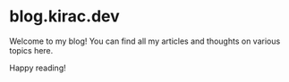 # blog.kirac.dev

Welcome to my blog! You can find all my articles and thoughts on various topics here.

Happy reading!
